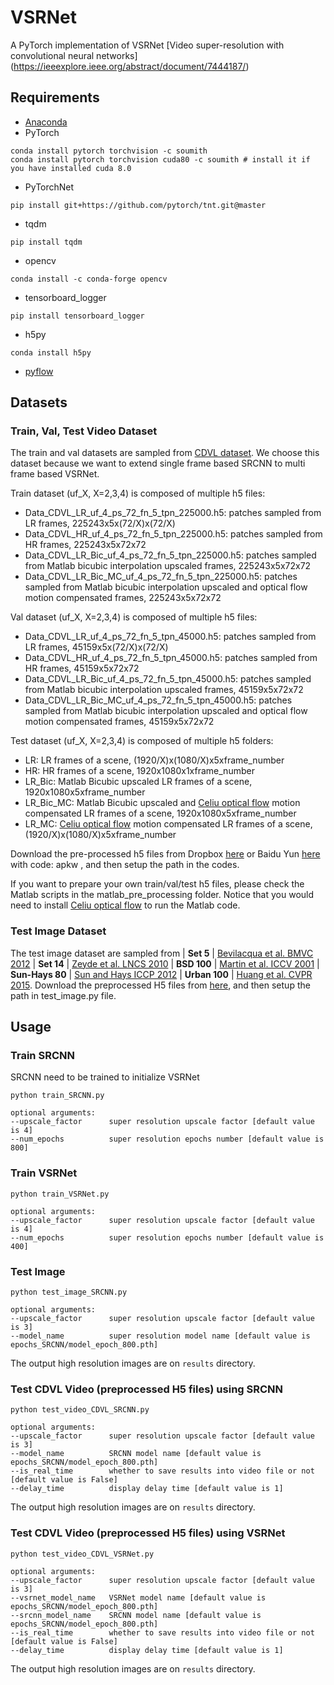 
# VSRNet
A PyTorch implementation of VSRNet
[Video super-resolution with convolutional neural networks] (https://ieeexplore.ieee.org/abstract/document/7444187/)

## Requirements
- [Anaconda](https://www.anaconda.com/download/)
- PyTorch
```
conda install pytorch torchvision -c soumith
conda install pytorch torchvision cuda80 -c soumith # install it if you have installed cuda 8.0
```
- PyTorchNet
```
pip install git+https://github.com/pytorch/tnt.git@master
```
- tqdm
```
pip install tqdm
```
- opencv
```
conda install -c conda-forge opencv
```
- tensorboard_logger
```
pip install tensorboard_logger
```
- h5py
```
conda install h5py
```
- [pyflow](https://github.com/pathak22/pyflow)


## Datasets

### Train, Val, Test Video Dataset
The train and val datasets are sampled from [CDVL dataset](https://www.cdvl.org/about/index.php).
We choose this dataset because we want to extend single frame based SRCNN to multi frame based VSRNet.

Train dataset (uf_X, X=2,3,4) is composed of multiple h5 files:
- Data_CDVL_LR_uf_4_ps_72_fn_5_tpn_225000.h5: patches sampled from LR frames, 225243x5x(72/X)x(72/X)
- Data_CDVL_HR_uf_4_ps_72_fn_5_tpn_225000.h5: patches sampled from HR frames, 225243x5x72x72
- Data_CDVL_LR_Bic_uf_4_ps_72_fn_5_tpn_225000.h5:  patches sampled from Matlab bicubic interpolation upscaled frames, 225243x5x72x72
- Data_CDVL_LR_Bic_MC_uf_4_ps_72_fn_5_tpn_225000.h5:  patches sampled from Matlab bicubic interpolation upscaled and optical flow motion compensated frames, 225243x5x72x72

Val dataset (uf_X, X=2,3,4) is composed of multiple h5 files:
- Data_CDVL_LR_uf_4_ps_72_fn_5_tpn_45000.h5: patches sampled from LR frames, 45159x5x(72/X)x(72/X)
- Data_CDVL_HR_uf_4_ps_72_fn_5_tpn_45000.h5: patches sampled from HR frames, 45159x5x72x72
- Data_CDVL_LR_Bic_uf_4_ps_72_fn_5_tpn_45000.h5:  patches sampled from Matlab bicubic interpolation upscaled frames, 45159x5x72x72
- Data_CDVL_LR_Bic_MC_uf_4_ps_72_fn_5_tpn_45000.h5:  patches sampled from Matlab bicubic interpolation upscaled and optical flow motion compensated frames, 45159x5x72x72

Test dataset (uf_X, X=2,3,4) is composed of multiple h5 folders:
- LR: LR frames of a scene, (1920/X)x(1080/X)x5xframe_number
- HR: HR frames of a scene, 1920x1080x1xframe_number
- LR_Bic: Matlab Bicubic upscaled LR frames of a scene, 1920x1080x5xframe_number
- LR_Bic_MC: Matlab Bicubic upscaled and [Celiu optical flow](https://people.csail.mit.edu/celiu/OpticalFlow/) motion compensated LR frames of a scene, 1920x1080x5xframe_number
- LR_MC: [Celiu optical flow](https://people.csail.mit.edu/celiu/OpticalFlow/) motion compensated LR frames of a scene, (1920/X)x(1080/X)x5xframe_number

Download the pre-processed h5 files from Dropbox [here](https://www.dropbox.com/sh/1jz9zeer9wxetx2/AACKqSzh15QPNjyp7Nq_g77_a?dl=0) or Baidu Yun [here](https://pan.baidu.com/s/1yqAl03IrLFqidnP4FbLr7A) with code: apkw , and then setup the path in the codes.

If you want to prepare your own train/val/test h5 files, please check the Matlab scripts in the matlab_pre_processing folder. Notice that you would need to install [Celiu optical flow](https://people.csail.mit.edu/celiu/OpticalFlow/) to run the Matlab code.

### Test Image Dataset
The test image dataset are sampled from 
| **Set 5** |  [Bevilacqua et al. BMVC 2012](http://people.rennes.inria.fr/Aline.Roumy/results/SR_BMVC12.html)
| **Set 14** |  [Zeyde et al. LNCS 2010](https://sites.google.com/site/romanzeyde/research-interests)
| **BSD 100** | [Martin et al. ICCV 2001](https://www.eecs.berkeley.edu/Research/Projects/CS/vision/bsds/)
| **Sun-Hays 80** | [Sun and Hays ICCP 2012](http://cs.brown.edu/~lbsun/SRproj2012/SR_iccp2012.html)
| **Urban 100** | [Huang et al. CVPR 2015](https://sites.google.com/site/jbhuang0604/publications/struct_sr).
Download the preprocessed H5 files from [here](https://www.dropbox.com/sh/2ozntfm5i9y9h9c/AABYHwsOSIBgn1XkhDsSIIjca?dl=0), and then setup the path in test_image.py file.



## Usage

### Train SRCNN 
SRCNN need to be trained to initialize VSRNet

```
python train_SRCNN.py

optional arguments:
--upscale_factor      super resolution upscale factor [default value is 4]
--num_epochs          super resolution epochs number [default value is 800]
```

### Train VSRNet 

```
python train_VSRNet.py

optional arguments:
--upscale_factor      super resolution upscale factor [default value is 4]
--num_epochs          super resolution epochs number [default value is 400]
```

### Test Image
```
python test_image_SRCNN.py

optional arguments:
--upscale_factor      super resolution upscale factor [default value is 3]
--model_name          super resolution model name [default value is epochs_SRCNN/model_epoch_800.pth]
```
The output high resolution images are on `results` directory.

### Test CDVL Video (preprocessed H5 files) using SRCNN
```
python test_video_CDVL_SRCNN.py

optional arguments:
--upscale_factor      super resolution upscale factor [default value is 3]
--model_name          SRCNN model name [default value is epochs_SRCNN/model_epoch_800.pth]
--is_real_time        whether to save results into video file or not [default value is False]
--delay_time          display delay time [default value is 1]
```
The output high resolution images are on `results` directory.

### Test CDVL Video (preprocessed H5 files) using VSRNet
```
python test_video_CDVL_VSRNet.py

optional arguments:
--upscale_factor      super resolution upscale factor [default value is 3]
--vsrnet_model_name   VSRNet model name [default value is epochs_SRCNN/model_epoch_800.pth]
--srcnn_model_name    SRCNN model name [default value is epochs_SRCNN/model_epoch_800.pth]
--is_real_time        whether to save results into video file or not [default value is False]
--delay_time          display delay time [default value is 1]
```
The output high resolution images are on `results` directory.


